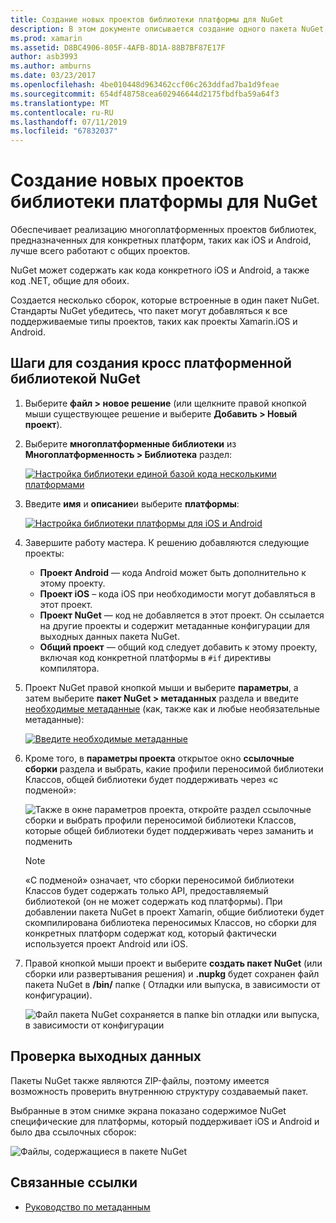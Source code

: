```yaml
---
title: Создание новых проектов библиотеки платформы для NuGet
description: В этом документе описывается создание одного пакета NuGet, который содержит специфические для платформы код для нескольких платформ.
ms.prod: xamarin
ms.assetid: D8BC4906-805F-4AFB-8D1A-88B7BF87E17F
author: asb3993
ms.author: amburns
ms.date: 03/23/2017
ms.openlocfilehash: 4be010448d963462ccf06c263ddfad7ba1d9feae
ms.sourcegitcommit: 654df48758cea602946644d2175fbdfba59a64f3
ms.translationtype: MT
ms.contentlocale: ru-RU
ms.lasthandoff: 07/11/2019
ms.locfileid: "67832037"
---
```

# <a name="creating-new-platform-specific-library-projects-for-nuget"></a>Создание новых проектов библиотеки платформы для NuGet

Обеспечивает реализацию многоплатформенных проектов библиотек, предназначенных для конкретных платформ, таких как iOS и Android, лучше всего работают с общих проектов.

NuGet может содержать как кода конкретного iOS и Android, а также код .NET, общие для обоих.

Создается несколько сборок, которые встроенные в один пакет NuGet. Стандарты NuGet убедитесь, что пакет могут добавляться к все поддерживаемые типы проектов, таких как проекты Xamarin.iOS и Android.

## <a name="steps-to-create-a-cross-platform-library-nuget"></a>Шаги для создания кросс платформенной библиотекой NuGet

1. Выберите **файл > новое решение** (или щелкните правой кнопкой мыши существующее решение и выберите **Добавить > Новый проект**).

2. Выберите **многоплатформенные библиотеки** из **Многоплатформенность > Библиотека** раздел:

    [![](platform-specific-images/mulitplatform-library-sml.png "Настройка библиотеки единой базой кода несколькими платформами")](platform-specific-images/multiplatform-library.png#lightbox)

3. Введите **имя** и **описание**и выберите **платформы**:

    [![](platform-specific-images/specific-configure-sml.png "Настройка библиотеки платформы для iOS и Android")](platform-specific-images/specific-configure.png#lightbox)

4. Завершите работу мастера. К решению добавляются следующие проекты:

    - **Проект Android** — кода Android может быть дополнительно к этому проекту.
    - **Проект iOS** – кода iOS при необходимости могут добавляться в этот проект.
    - **Проект NuGet** — код не добавляется в этот проект. Он ссылается на другие проекты и содержит метаданные конфигурации для выходных данных пакета NuGet.
    - **Общий проект** — общий код следует добавить к этому проекту, включая код конкретной платформы в `#if` директивы компилятора.

5. Проект NuGet правой кнопкой мыши и выберите **параметры**, а затем выберите **пакет NuGet > метаданных** раздела и введите [необходимые метаданные](~/cross-platform/app-fundamentals/nuget-multiplatform-libraries/metadata.md) (как, также как и любые необязательные метаданные):

    [![](platform-specific-images/specific-metadata-sml.png "Введите необходимые метаданные")](platform-specific-images/specific-metadata.png#lightbox)

6. Кроме того, в **параметры проекта** открытое окно **ссылочные сборки** раздела и выбрать, какие профили переносимой библиотеки Классов, общей библиотеки будет поддерживать через «с подменой»:

    ![](platform-specific-images/specific-reference-assemblies.png "Также в окне параметров проекта, откройте раздел ссылочные сборки и выбрать профили переносимой библиотеки Классов, которые общей библиотеки будет поддерживать через заманить и подменить")

    > [!NOTE]
    > «С подменой» означает, что сборки переносимой библиотеки Классов будет содержать только API, предоставляемый библиотекой (он не может содержать код платформы). При добавлении пакета NuGet в проект Xamarin, общие библиотеки будет скомпилирована библиотека переносимых Классов, но сборки для конкретных платформ содержат код, который фактически используется проект Android или iOS.

7. Правой кнопкой мыши проект и выберите **создать пакет NuGet** (или сборки или развертывания решения) и **.nupkg** будет сохранен файл пакета NuGet в **/bin/** папке ( Отладки или выпуска, в зависимости от конфигурации).

    ![](platform-specific-images/create-nuget-package.png "Файл пакета NuGet сохраняется в папке bin отладки или выпуска, в зависимости от конфигурации")


## <a name="verifying-the-output"></a>Проверка выходных данных

Пакеты NuGet также являются ZIP-файлы, поэтому имеется возможность проверить внутреннюю структуру создаваемый пакет.

Выбранные в этом снимке экрана показано содержимое NuGet специфические для платформы, который поддерживает iOS и Android и было два ссылочных сборок:

![](platform-specific-images/nuget-output.png "Файлы, содержащиеся в пакете NuGet")


## <a name="related-links"></a>Связанные ссылки

- [Руководство по метаданным](~/cross-platform/app-fundamentals/nuget-multiplatform-libraries/metadata.md)
